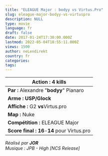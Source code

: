 ```yaml
---
title: "ELEAGUE Major : bodyy vs Virtus.Pro"
slug: eleague-major-bodyy-vs-virtuspro
description: NULL
type: movie
language: fr
draft: false
date: 2017-01-24T17:30:00.000Z
lastmod: 2022-05-04T18:55:11.000Z
views: 1500
author: neLendirekt
country: fr
categories:
tags:
---
```

| **Action :** 4 kills                          |
| --------------------------------------------- |
| **Par :** Alexandre "**bodyy**" Pianaro       |
| **Arme : USP/Glock**                          |
| **Affiche :** G2 **vs**Virtus.pro             |
| **Map :** Nuke                                |
| **Compétition :** ELEAGUE Major               |
| **Score final : 16**\-**14** pour  Virtus.pro |

  
_Réalisé par **JOR**_  
_Musique : JPB - High \[NCS Release\]_
